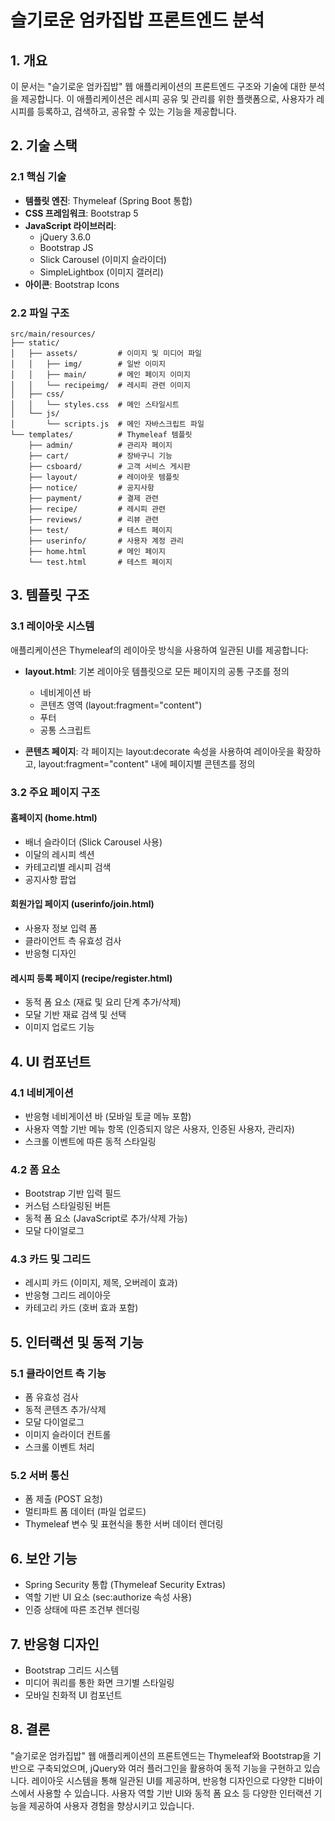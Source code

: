 # 슬기로운 엄카집밥 프론트엔드 분석

## 1. 개요

이 문서는 "슬기로운 엄카집밥" 웹 애플리케이션의 프론트엔드 구조와 기술에 대한 분석을 제공합니다. 이 애플리케이션은 레시피 공유 및 관리를 위한 플랫폼으로, 사용자가 레시피를 등록하고, 검색하고, 공유할 수 있는 기능을 제공합니다.

## 2. 기술 스택

### 2.1 핵심 기술

- **템플릿 엔진**: Thymeleaf (Spring Boot 통합)
- **CSS 프레임워크**: Bootstrap 5
- **JavaScript 라이브러리**: 
  - jQuery 3.6.0
  - Bootstrap JS
  - Slick Carousel (이미지 슬라이더)
  - SimpleLightbox (이미지 갤러리)
- **아이콘**: Bootstrap Icons

### 2.2 파일 구조

```
src/main/resources/
├── static/
│   ├── assets/         # 이미지 및 미디어 파일
│   │   ├── img/        # 일반 이미지
│   │   ├── main/       # 메인 페이지 이미지
│   │   └── recipeimg/  # 레시피 관련 이미지
│   ├── css/
│   │   └── styles.css  # 메인 스타일시트
│   └── js/
│       └── scripts.js  # 메인 자바스크립트 파일
└── templates/          # Thymeleaf 템플릿
    ├── admin/          # 관리자 페이지
    ├── cart/           # 장바구니 기능
    ├── csboard/        # 고객 서비스 게시판
    ├── layout/         # 레이아웃 템플릿
    ├── notice/         # 공지사항
    ├── payment/        # 결제 관련
    ├── recipe/         # 레시피 관련
    ├── reviews/        # 리뷰 관련
    ├── test/           # 테스트 페이지
    ├── userinfo/       # 사용자 계정 관리
    ├── home.html       # 메인 페이지
    └── test.html       # 테스트 페이지
```

## 3. 템플릿 구조

### 3.1 레이아웃 시스템

애플리케이션은 Thymeleaf의 레이아웃 방식을 사용하여 일관된 UI를 제공합니다:

- **layout.html**: 기본 레이아웃 템플릿으로 모든 페이지의 공통 구조를 정의
  - 네비게이션 바
  - 콘텐츠 영역 (layout:fragment="content")
  - 푸터
  - 공통 스크립트

- **콘텐츠 페이지**: 각 페이지는 layout:decorate 속성을 사용하여 레이아웃을 확장하고, layout:fragment="content" 내에 페이지별 콘텐츠를 정의

### 3.2 주요 페이지 구조

#### 홈페이지 (home.html)
- 배너 슬라이더 (Slick Carousel 사용)
- 이달의 레시피 섹션
- 카테고리별 레시피 검색
- 공지사항 팝업

#### 회원가입 페이지 (userinfo/join.html)
- 사용자 정보 입력 폼
- 클라이언트 측 유효성 검사
- 반응형 디자인

#### 레시피 등록 페이지 (recipe/register.html)
- 동적 폼 요소 (재료 및 요리 단계 추가/삭제)
- 모달 기반 재료 검색 및 선택
- 이미지 업로드 기능

## 4. UI 컴포넌트

### 4.1 네비게이션

- 반응형 네비게이션 바 (모바일 토글 메뉴 포함)
- 사용자 역할 기반 메뉴 항목 (인증되지 않은 사용자, 인증된 사용자, 관리자)
- 스크롤 이벤트에 따른 동적 스타일링

### 4.2 폼 요소

- Bootstrap 기반 입력 필드
- 커스텀 스타일링된 버튼
- 동적 폼 요소 (JavaScript로 추가/삭제 가능)
- 모달 다이얼로그

### 4.3 카드 및 그리드

- 레시피 카드 (이미지, 제목, 오버레이 효과)
- 반응형 그리드 레이아웃
- 카테고리 카드 (호버 효과 포함)

## 5. 인터랙션 및 동적 기능

### 5.1 클라이언트 측 기능

- 폼 유효성 검사
- 동적 콘텐츠 추가/삭제
- 모달 다이얼로그
- 이미지 슬라이더 컨트롤
- 스크롤 이벤트 처리

### 5.2 서버 통신

- 폼 제출 (POST 요청)
- 멀티파트 폼 데이터 (파일 업로드)
- Thymeleaf 변수 및 표현식을 통한 서버 데이터 렌더링

## 6. 보안 기능

- Spring Security 통합 (Thymeleaf Security Extras)
- 역할 기반 UI 요소 (sec:authorize 속성 사용)
- 인증 상태에 따른 조건부 렌더링

## 7. 반응형 디자인

- Bootstrap 그리드 시스템
- 미디어 쿼리를 통한 화면 크기별 스타일링
- 모바일 친화적 UI 컴포넌트

## 8. 결론

"슬기로운 엄카집밥" 웹 애플리케이션의 프론트엔드는 Thymeleaf와 Bootstrap을 기반으로 구축되었으며, jQuery와 여러 플러그인을 활용하여 동적 기능을 구현하고 있습니다. 레이아웃 시스템을 통해 일관된 UI를 제공하며, 반응형 디자인으로 다양한 디바이스에서 사용할 수 있습니다. 사용자 역할 기반 UI와 동적 폼 요소 등 다양한 인터랙션 기능을 제공하여 사용자 경험을 향상시키고 있습니다.